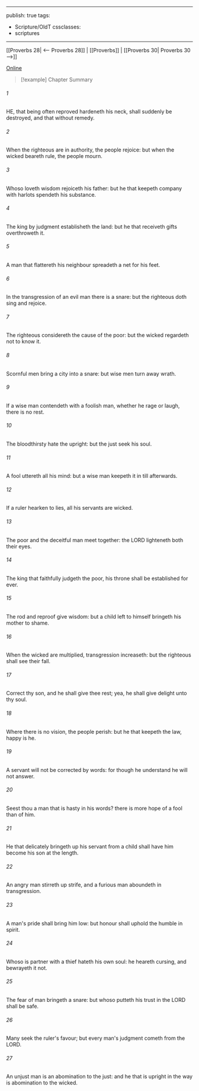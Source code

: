 

---
publish: true
tags:
  - Scripture/OldT
cssclasses:
  - scriptures
---
[[Proverbs 28| <-- Proverbs 28]] | [[Proverbs]] | [[Proverbs 30| Proverbs 30 -->]]

[Online](https://churchofjesuschrist.org/study/scriptures/ot/prov/29?lang=eng)

>[!example] Chapter Summary
>
###### 1
HE, that being often reproved hardeneth his neck, shall suddenly be destroyed, and that without remedy.
###### 2
When the righteous are in authority, the people rejoice: but when the wicked beareth rule, the people mourn.
###### 3
Whoso loveth wisdom rejoiceth his father: but he that keepeth company with harlots spendeth his substance.
###### 4
The king by judgment establisheth the land: but he that receiveth gifts overthroweth it.
###### 5
A man that flattereth his neighbour spreadeth a net for his feet.
###### 6
In the transgression of an evil man there is a snare: but the righteous doth sing and rejoice.
###### 7
The righteous considereth the cause of the poor: but the wicked regardeth not to know it.
###### 8
Scornful men bring a city into a snare: but wise men turn away wrath.
###### 9
If a wise man contendeth with a foolish man, whether he rage or laugh, there is no rest.
###### 10
The bloodthirsty hate the upright: but the just seek his soul.
###### 11
A fool uttereth all his mind: but a wise man keepeth it in till afterwards.
###### 12
If a ruler hearken to lies, all his servants are wicked.
###### 13
The poor and the deceitful man meet together: the LORD lighteneth both their eyes.
###### 14
The king that faithfully judgeth the poor, his throne shall be established for ever.
###### 15
The rod and reproof give wisdom: but a child left to himself bringeth his mother to shame.
###### 16
When the wicked are multiplied, transgression increaseth: but the righteous shall see their fall.
###### 17
Correct thy son, and he shall give thee rest; yea, he shall give delight unto thy soul.
###### 18
Where there is no vision, the people perish: but he that keepeth the law, happy is he.
###### 19
A servant will not be corrected by words: for though he understand he will not answer.
###### 20
Seest thou a man that is hasty in his words?  there is more hope of a fool than of him.
###### 21
He that delicately bringeth up his servant from a child shall have him become his son at the length.
###### 22
An angry man stirreth up strife, and a furious man aboundeth in transgression.
###### 23
A man's pride shall bring him low: but honour shall uphold the humble in spirit.
###### 24
Whoso is partner with a thief hateth his own soul: he heareth cursing, and bewrayeth it not.
###### 25
The fear of man bringeth a snare: but whoso putteth his trust in the LORD shall be safe.
###### 26
Many seek the ruler's favour; but every man's judgment cometh from the LORD.
###### 27
An unjust man is an abomination to the just: and he that is upright in the way is abomination to the wicked.



